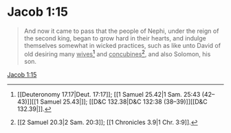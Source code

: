 # Jacob 1:15

> And now it came to pass that the people of Nephi, under the reign of the second king, began to grow hard in their hearts, and indulge themselves somewhat in wicked practices, such as like unto David of old desiring many <u>wives</u>[^a] and <u>concubines</u>[^b], and also Solomon, his son.

[Jacob 1:15](https://www.churchofjesuschrist.org/study/scriptures/bofm/jacob/1?lang=eng&id=p15#p15)


[^a]: [[Deuteronomy 17.17|Deut. 17:17]]; [[1 Samuel 25.42|1 Sam. 25:43 (42–43)]][[1 Samuel 25.43|]]; [[D&C 132.38|D&C 132:38 (38–39)]][[D&C 132.39|]].  
[^b]: [[2 Samuel 20.3|2 Sam. 20:3]]; [[1 Chronicles 3.9|1 Chr. 3:9]].  
